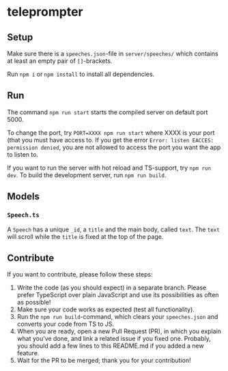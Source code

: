 # teleprompter

## Setup
Make sure there is a `speeches.json`-file in `server/speeches/` which contains at least an empty pair of `[]`-brackets. 

Run `npm i` or `npm install` to install all dependencies.

## Run
The command `npm run start` starts the compiled server on default port 5000. 

To change the port, try `PORT=XXXX npm run start` where XXXX is your port (that you must have access to. If you get the error `Error: listen EACCES: permission denied`, you are not allowed to access the port you want the app to listen to. 

If you want to run the server with hot reload and TS-support, try `npm run dev`. To build the development server, run `npm run build`. 

## Models
### `Speech.ts`
A `Speech` has a unique `_id`, a `title` and the main body, called `text`. The `text` will scroll while the `title` is fixed at the top of the page. 

## Contribute
If you want to contribute, please follow these steps: 
1. Write the code (as you should expect) in a separate branch. Please prefer TypeScript over plain JavaScript and use its possibilities as often as possible! 
2. Make sure your code works as expected (test all functionality).
3. Run the `npm run build`-command, which clears your `speeches.json` and converts your code from TS to JS.  
4. When you are ready, open a new Pull Request (PR), in which you explain what you've done, and link a related issue if you fixed one. Probably, you should add a few lines to this README.md if you added a new feature. 
5. Wait for the PR to be merged; thank you for your contribution!
